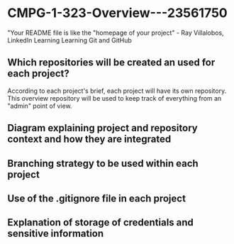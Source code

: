 # CMPG-1-323-Overview---23561750
 "Your README file is like the "homepage of your project" - Ray Villalobos, LinkedIn Learning Learning Git and GitHub

## Which repositories will be created an used for each project?
According to each project's brief, each project will have its own repository. 
This overview repository will be used to keep track of everything from an "admin" point of view. 

## Diagram explaining project and repository context and how they are integrated

## Branching strategy to be used within each project

## Use of the .gitignore file in each project

## Explanation of storage of credentials and sensitive information
